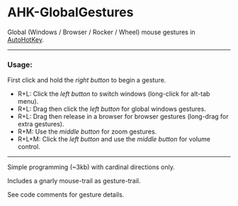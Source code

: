 # AHK-GlobalGestures

Global (Windows / Browser / Rocker / Wheel) mouse gestures in [AutoHotKey](http://www.autohotkey.com "autohotkey.com").

---

### Usage:

First click and hold the _right button_ to begin a gesture.

- R+L: Click the _left button_ to switch windows (long-click for alt-tab menu).
- R+L: Drag then click the _left button_ for global windows gestures.
- R+L: Drag then release in a browser for browser gestures (long-drag for extra gestures).
- R+M: Use the _middle button_ for zoom gestures.
- R+L+M: Click the _left button_ and use the _middle button_ for volume control.

---

Simple programming (~3kb) with cardinal directions only.

Includes a gnarly mouse-trail as gesture-trail.

See code comments for gesture details.
